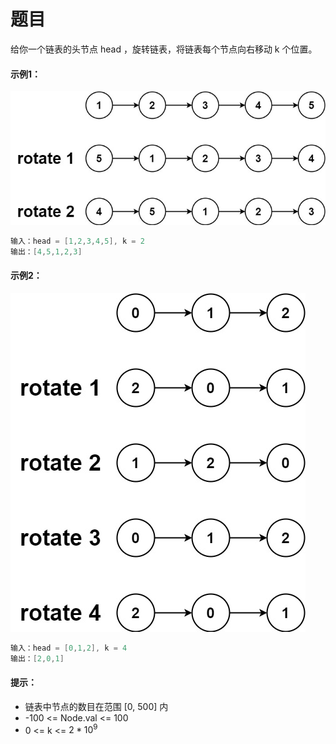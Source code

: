 # 题目
给你一个链表的头节点 head ，旋转链表，将链表每个节点向右移动 k 个位置。

#### 示例1：
![图片](../Images/0061.jpg)
```c++
输入：head = [1,2,3,4,5], k = 2
输出：[4,5,1,2,3]
```

#### 示例2：
![图片](../Images/0061.1.jpg)
```c++
输入：head = [0,1,2], k = 4
输出：[2,0,1]
```


#### 提示：

* 链表中节点的数目在范围 [0, 500] 内
* -100 <= Node.val <= 100
* 0 <= k <= $2 * 10^9$